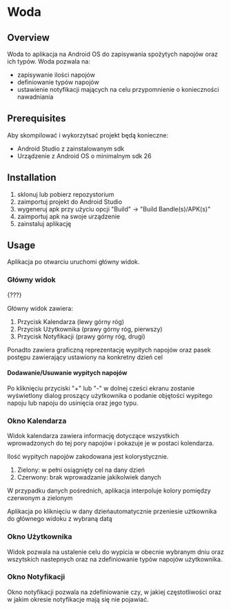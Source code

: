 # Woda

## Overview

Woda to aplikacja na Android OS do zapisywania spożytych napojów oraz ich typów. Woda pozwala na:
 - zapisywanie ilości napojów
 - definiowanie typów napojów
 - ustawienie notyfikacji mających na celu przypomnienie o konieczności nawadniania

## Prerequisites

Aby skompilować i wykorzytsać projekt będą konieczne: 
 - Android Studio z zainstalowanym sdk
 - Urządzenie z Android OS o minimalnym sdk 26

## Installation

1. sklonuj lub pobierz repozystorium
2. zaimportuj projekt do Android Studio
3. wygeneruj apk przy użyciu opcji "Build" -> "Build Bandle(s)/APK(s)"
4. zaimportuj apk na swoje urządzenie 
5. zainstaluj aplikację

## Usage

Aplikacja po otwarciu uruchomi główny widok.

### Główny widok

{???}

Główny widok zawiera:
1. Przycisk Kalendarza (lewy górny róg)
2. Przycisk Użytkownika (prawy górny róg, pierwszy)
3. Przycisk Notyfikacji (prawy górny róg, drugi)

Ponadto zawiera graficzną reprezentację wypitych napojów oraz pasek postępu zawierający ustawiony na konkretny dzień cel

#### Dodawanie/Usuwanie wypitych napojów

Po kliknięciu przyciski "+" lub "-" w dolnej cześci ekranu zostanie wyświetlony dialog proszący użytkownika o podanie objętości 
wypitego napoju lub napoju do usinięcia oraz jego typu. 

<???>

### Okno Kalendarza

Widok kalendarza zawiera informację dotyczące wszystkich wprowadzonych do tej pory napojów i pokazuje je w postaci kolendarza. 

<???>

Ilość wypitych napojów zakodowana jest kolorystycznie. 
1. Zielony: w pełni osiągnięty cel na dany dzień
2. Czerwony: brak wprowadzanie jakikolwiek danych  

W przypadku danych pośrednich, aplikacja interpoluje kolory pomiędzy czerwonym a zielonym

Aplikacja po kliknięciu w dany dzieńautomatycznie przeniesie użtkownika do głównego widoku z wybraną datą

### Okno Użytkownika

Widok pozwala na ustalenie celu do wypicia w obecnie wybranym dniu oraz wszytskich nastepnych oraz na zdefiniowanie typów napojów użytkownika. 
<???>

### Okno Notyfikacji

Okno notyfikacji pozwala na zdefiniowanie czy, w jakiej częstotliwości oraz w jakim okresie notyfikacje mają się nie pojawiać.
<???> 
